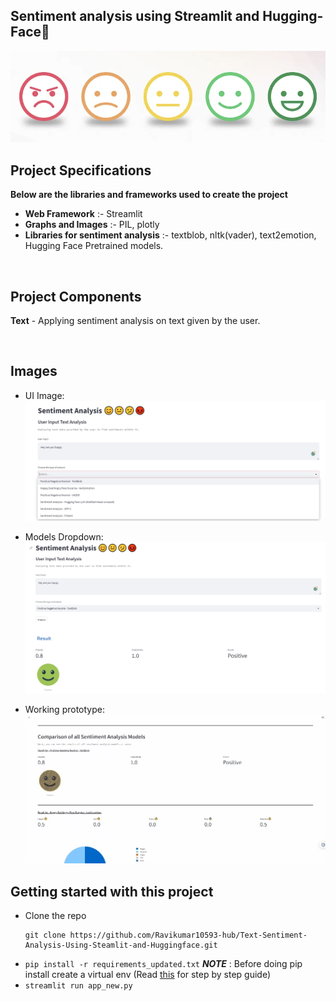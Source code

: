 ## Sentiment analysis using Streamlit and Hugging-Face🤗
![Alt text](image.png)


## Project Specifications

**Below are the libraries and frameworks used to create the project**
- **Web Framework** :- Streamlit
- **Graphs and Images** :- PIL, plotly
- **Libraries for sentiment analysis** :- textblob, nltk(vader), text2emotion, Hugging Face Pretrained models.

<br>

## Project Components

**Text** - Applying sentiment analysis on text given by the user.

<br>

## Images

- UI Image:
 ![UI Image](images/UI.png)

- Models Dropdown:
  ![](images/Models%20drop%20down.png)

- Working prototype:
  ![](images/Comparison_of_all_model.gif)



## Getting started with this project

- Clone the repo
  ```
  git clone https://github.com/Ravikumar10593-hub/Text-Sentiment-Analysis-Using-Steamlit-and-Huggingface.git
  ```
- `pip install -r requirements_updated.txt`
**_NOTE_** : Before doing pip install create a virtual env (Read [this](https://medium.com/dev-genius/no-more-airflow-mage-ai-%EF%B8%8F-cfbff09f5276) for step by step guide)
- `streamlit run app_new.py`